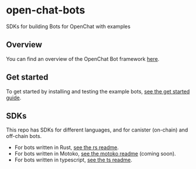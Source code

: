 # open-chat-bots

SDKs for building Bots for OpenChat with examples

## Overview

You can find an overview of the OpenChat Bot framework [here](./OVERVIEW.md).

## Get started

To get started by installing and testing the example bots, [see the get started guide](GETSTARTED.md).

## SDKs

This repo has SDKs for different languages, and for canister (on-chain) and off-chain bots.

- For bots written in Rust, [see the rs readme](./rs/README.md).
- For bots written in Motoko, [see the motoko readme](./motoko/README.md) (coming soon).
- For bots written in typescript, [see the ts readme](./ts/README.md).
